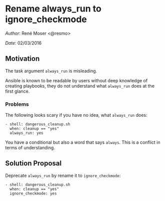 # Rename always_run to ignore_checkmode

*Author*: René Moser <@resmo>

*Date*: 02/03/2016

## Motivation

The task argument `always_run` is misleading.

Ansible is known to be readable by users without deep knowledge of creating playbooks, they do not understand
what `always_run` does at the first glance.

### Problems

The following looks scary if you have no idea, what `always_run` does:

```
- shell: dangerous_cleanup.sh
  when: cleanup == "yes"
  always_run: yes
```

You have a conditional but also a word that says `always`. This is a conflict in terms of understanding.

## Solution Proposal

Deprecate `always_run` by rename it to `ignore_checkmode`:

```
- shell: dangerous_cleanup.sh
  when: cleanup == "yes"
  ignore_checkmode: yes
```
